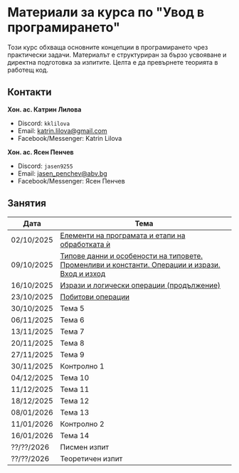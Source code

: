 # Материали за курса по "Увод в програмирането"

Този курс обхваща основните концепции в програмирането чрез практически задачи. Материалът е структуриран за бързо усвояване и директна подготовка за изпитите. Целта е да превърнете теорията в работещ код.

## Контакти

**Хон. ас. Катрин Лилова**

- Discord: `kklilova`
- Email: [katrin.lilova@gmail.com](mailto:katrin.lilova@gmail.com)
- Facebook/Messenger: Katrin Lilova

**Хон. ас. Ясен Пенчев**

- Discord: `jasen9255`
- Email: [jasen_penchev@abv.bg](mailto:jasen_penchev@abv.bg)
- Facebook/Messenger: Ясен Пенчев

## Занятия

| Дата        | Тема |
|--------------|------|
| 02/10/2025 | [Елементи на програмата и етапи на обработката ѝ](informatics/practicum/fall_2025/week_01/) |
| 09/10/2025 | [Типове данни и особености на типовете. Променливи и константи. Операции и изрази. Вход и изход](informatics/practicum/fall_2025/week_02/) |
| 16/10/2025 | [Изрази и логически операции (продължение)](informatics/practicum/fall_2025/week_03/) |
| 23/10/2025 | [Побитови операции](informatics/practicum/fall_2025/week_04/) |
| 30/10/2025 | Тема 5 |
| 06/11/2025 | Тема 6 |
| 13/11/2025 | Тема 7 |
| 20/11/2025 | Тема 8 |
| 27/11/2025 | Тема 9 |
| 30/11/2025 | Контролно 1 |
| 04/12/2025 | Тема 10 |
| 11/12/2025 | Тема 11 |
| 18/12/2025 | Тема 12 |
| 08/01/2026 | Тема 13 |
| 11/01/2026 | Контролно 2 |
| 16/01/2026 | Тема 14 |
| ??/??/2026 | Писмен изпит |
| ??/??/2026 | Теоретичен изпит |